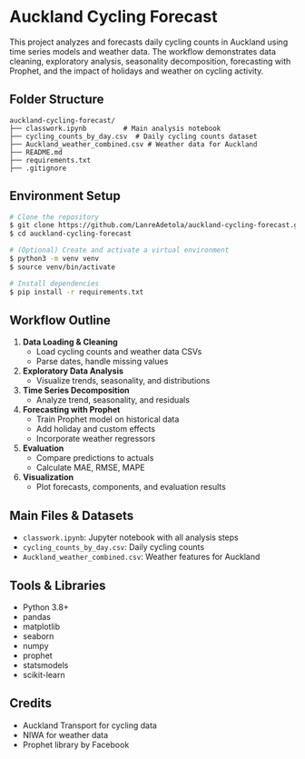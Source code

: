 
# Auckland Cycling Forecast

This project analyzes and forecasts daily cycling counts in Auckland using time series models and weather data. The workflow demonstrates data cleaning, exploratory analysis, seasonality decomposition, forecasting with Prophet, and the impact of holidays and weather on cycling activity.

## Folder Structure

```
auckland-cycling-forecast/
├── classwork.ipynb         # Main analysis notebook
├── cycling_counts_by_day.csv  # Daily cycling counts dataset
├── Auckland_weather_combined.csv # Weather data for Auckland
├── README.md
├── requirements.txt
├── .gitignore
```

## Environment Setup

```bash
# Clone the repository
$ git clone https://github.com/LanreAdetola/auckland-cycling-forecast.git
$ cd auckland-cycling-forecast

# (Optional) Create and activate a virtual environment
$ python3 -m venv venv
$ source venv/bin/activate

# Install dependencies
$ pip install -r requirements.txt
```

## Workflow Outline

1. **Data Loading & Cleaning**
	- Load cycling counts and weather data CSVs
	- Parse dates, handle missing values
2. **Exploratory Data Analysis**
	- Visualize trends, seasonality, and distributions
3. **Time Series Decomposition**
	- Analyze trend, seasonality, and residuals
4. **Forecasting with Prophet**
	- Train Prophet model on historical data
	- Add holiday and custom effects
	- Incorporate weather regressors
5. **Evaluation**
	- Compare predictions to actuals
	- Calculate MAE, RMSE, MAPE
6. **Visualization**
	- Plot forecasts, components, and evaluation results

## Main Files & Datasets
- `classwork.ipynb`: Jupyter notebook with all analysis steps
- `cycling_counts_by_day.csv`: Daily cycling counts
- `Auckland_weather_combined.csv`: Weather features for Auckland

## Tools & Libraries
- Python 3.8+
- pandas
- matplotlib
- seaborn
- numpy
- prophet
- statsmodels
- scikit-learn

## Credits
- Auckland Transport for cycling data
- NIWA for weather data
- Prophet library by Facebook

